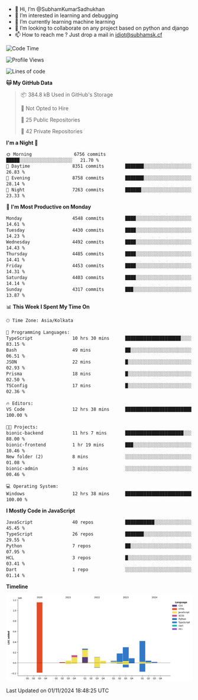 - 👋 Hi, I’m @SubhamKumarSadhukhan
- 👀 I’m interested in learning and debugging
- 🌱 I’m currently learning machine learning
- 💞️ I’m looking to collaborate on any project based on python and django
- 📫 How to reach me ?
      Just drop a mail in idiot@subhamsk.cf

<!---
SubhamKumarSadhukhan/SubhamKumarSadhukhan is a ✨ special ✨ repository because its `README.md` (this file) appears on your GitHub profile.
You can click the Preview link to take a look at your changes.
--->


<!--START_SECTION:waka-->
![Code Time](http://img.shields.io/badge/Code%20Time-2%2C581%20hrs%2042%20mins-blue)

![Profile Views](http://img.shields.io/badge/Profile%20Views-4-blue)

![Lines of code](https://img.shields.io/badge/From%20Hello%20World%20I%27ve%20Written-2.8%20million%20lines%20of%20code-blue)

**🐱 My GitHub Data** 

> 📦 384.8 kB Used in GitHub's Storage 
 > 
> 🚫 Not Opted to Hire
 > 
> 📜 25 Public Repositories 
 > 
> 🔑 42 Private Repositories 
 > 
**I'm a Night 🦉** 

```text
🌞 Morning                6756 commits        █████░░░░░░░░░░░░░░░░░░░░   21.70 % 
🌆 Daytime                8351 commits        ███████░░░░░░░░░░░░░░░░░░   26.83 % 
🌃 Evening                8758 commits        ███████░░░░░░░░░░░░░░░░░░   28.14 % 
🌙 Night                  7263 commits        ██████░░░░░░░░░░░░░░░░░░░   23.33 % 
```
📅 **I'm Most Productive on Monday** 

```text
Monday                   4548 commits        ████░░░░░░░░░░░░░░░░░░░░░   14.61 % 
Tuesday                  4430 commits        ████░░░░░░░░░░░░░░░░░░░░░   14.23 % 
Wednesday                4492 commits        ████░░░░░░░░░░░░░░░░░░░░░   14.43 % 
Thursday                 4485 commits        ████░░░░░░░░░░░░░░░░░░░░░   14.41 % 
Friday                   4453 commits        ████░░░░░░░░░░░░░░░░░░░░░   14.31 % 
Saturday                 4403 commits        ████░░░░░░░░░░░░░░░░░░░░░   14.14 % 
Sunday                   4317 commits        ███░░░░░░░░░░░░░░░░░░░░░░   13.87 % 
```


📊 **This Week I Spent My Time On** 

```text
🕑︎ Time Zone: Asia/Kolkata

💬 Programming Languages: 
TypeScript               10 hrs 30 mins      █████████████████████░░░░   83.15 % 
Bash                     49 mins             ██░░░░░░░░░░░░░░░░░░░░░░░   06.51 % 
JSON                     22 mins             █░░░░░░░░░░░░░░░░░░░░░░░░   02.93 % 
Prisma                   18 mins             █░░░░░░░░░░░░░░░░░░░░░░░░   02.50 % 
TSConfig                 17 mins             █░░░░░░░░░░░░░░░░░░░░░░░░   02.36 % 

🔥 Editors: 
VS Code                  12 hrs 38 mins      █████████████████████████   100.00 % 

🐱‍💻 Projects: 
bionic-backend           11 hrs 7 mins       ██████████████████████░░░   88.00 % 
bionic-frontend          1 hr 19 mins        ███░░░░░░░░░░░░░░░░░░░░░░   10.46 % 
New folder (2)           8 mins              ░░░░░░░░░░░░░░░░░░░░░░░░░   01.08 % 
bionic-admin             3 mins              ░░░░░░░░░░░░░░░░░░░░░░░░░   00.46 % 

💻 Operating System: 
Windows                  12 hrs 38 mins      █████████████████████████   100.00 % 
```

**I Mostly Code in JavaScript** 

```text
JavaScript               40 repos            ███████████░░░░░░░░░░░░░░   45.45 % 
TypeScript               26 repos            ███████░░░░░░░░░░░░░░░░░░   29.55 % 
Python                   7 repos             ██░░░░░░░░░░░░░░░░░░░░░░░   07.95 % 
HCL                      3 repos             █░░░░░░░░░░░░░░░░░░░░░░░░   03.41 % 
Dart                     1 repo              ░░░░░░░░░░░░░░░░░░░░░░░░░   01.14 % 
```



**Timeline**

![Lines of Code chart](https://raw.githubusercontent.com/SubhamKumarSadhukhan/SubhamKumarSadhukhan/main/assets/bar_graph.png)


 Last Updated on 01/11/2024 18:48:25 UTC
<!--END_SECTION:waka-->
